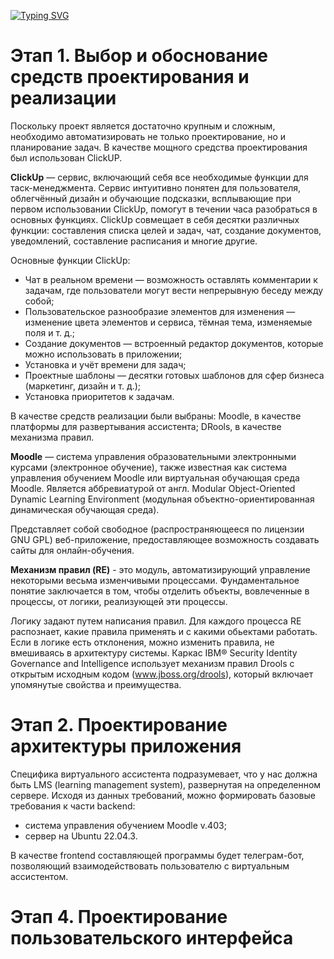 [![Typing SVG](https://readme-typing-svg.herokuapp.com?font=Fira+Code&size=40&pause=1000&color=8000FF&background=00BFFF10&center=true&multiline=true&width=1000&lines=Лабораторная+работа+2+«Проектирование»)](https://git.io/typing-svg)
# Этап 1. Выбор и обоснование средств проектирования и реализации
Поскольку проект является достаточно крупным и сложным, необходимо автоматизировать не только проектирование, но и планирование задач. В качестве мощного средства проектирования был использован ClickUP.

**ClickUp** — сервис, включающий себя все необходимые функции для таск-менеджмента. Сервис интуитивно понятен для пользователя, облегчённый дизайн и обучающие подсказки, всплывающие при первом использовании ClickUp, помогут в течении часа разобраться в основных функциях. ClickUp совмещает в себя десятки различных функции: составления списка целей и задач, чат, создание документов, уведомлений, составление расписания и многие другие.

Основные функции ClickUp:
+ Чат в реальном времени — возможность оставлять комментарии к задачам, где пользователи могут вести непрерывную беседу между собой;
+ Пользовательское разнообразие элементов для изменения — изменение цвета элементов и сервиса, тёмная тема, изменяемые поля и т. д.;
+ Создание документов — встроенный редактор документов, которые можно использовать в приложении;
+ Установка и учёт времени для задач;
+ Проектные шаблоны — десятки готовых шаблонов для сфер бизнеса (маркетинг, дизайн и т. д.);
+ Установка приоритетов к задачам.

В качестве средств реализации были выбраны: Moodle, в качестве платформы для развертывания ассистента; DRools, в качестве механизма правил.

**Moodle** — система управления образовательными электронными курсами (электронное обучение), также известная как система управления обучением Moodle или виртуальная обучающая среда Moodle. Является аббревиатурой от англ. Modular Object-Oriented Dynamic Learning Environment (модульная объектно-ориентированная динамическая обучающая среда).

Представляет собой свободное (распространяющееся по лицензии GNU GPL) веб-приложение, предоставляющее возможность создавать сайты для онлайн-обучения.

**Механизм правил (RE)** - это модуль, автоматизирующий управление некоторыми весьма изменчивыми процессами. Фундаментальное понятие заключается в том, чтобы отделить объекты, вовлеченные в процессы, от логики, реализующей эти процессы.

Логику задают путем написания правил. Для каждого процесса RE распознает, какие правила применять и с какими обьектами работать. Если в логике есть отклонения, можно изменить правила, не вмешиваясь в архитектуру системы. Каркас IBM® Security Identity Governance and Intelligence использует механизм правил Drools с открытым исходным кодом (www.jboss.org/drools), который включает упомянутые свойства и преимущества.

# Этап 2. Проектирование архитектуры приложения
Специфика виртуального ассистента подразумевает, что у нас должна быть LMS (learning management system), развернутая на определенном сервере. Исходя из данных требований, можно формировать базовые требования к части backend:
+ система управления обучением Moodle v.403;
+ сервер на Ubuntu 22.04.3.

В качестве  frontend составляющей программы будет телеграм-бот, позволяющий взаимодействовать пользователю с виртуальным ассистентом.

# Этап 4. Проектирование пользовательского интерфейса




